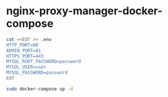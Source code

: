 # nginx-proxy-manager-docker-compose

```bash
cat <<EOT >> .env
HTTP_PORT=80
ADMIN_PORT=81
HTTPS_PORT=443
MYSQL_ROOT_PASSWORD=password
MYSQL_USER=user
MYSQL_PASSWORD=password
EOT

sudo docker-compose up -d
```
